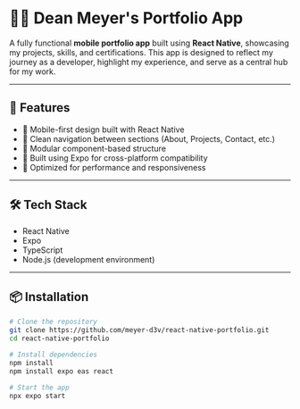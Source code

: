 # 🧑‍💻 Dean Meyer's Portfolio App

A fully functional **mobile portfolio app** built using **React Native**, showcasing my projects, skills, and certifications. This app is designed to reflect my journey as a developer, highlight my experience, and serve as a central hub for my work.

---

## 📱 Features

- 🔹 Mobile-first design built with React Native
- 🔹 Clean navigation between sections (About, Projects, Contact, etc.)
- 🔹 Modular component-based structure
- 🔹 Built using Expo for cross-platform compatibility
- 🔹 Optimized for performance and responsiveness

---

## 🛠️ Tech Stack

- React Native
- Expo
- TypeScript
- Node.js (development environment)

---

## 📦 Installation

```bash
# Clone the repository
git clone https://github.com/meyer-d3v/react-native-portfolio.git
cd react-native-portfolio

# Install dependencies
npm install
npm install expo eas react

# Start the app
npx expo start
